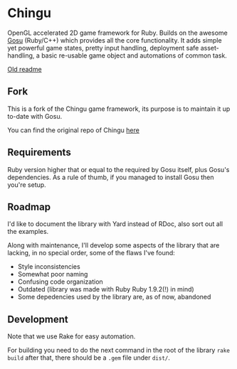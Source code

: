 # Chingu

OpenGL accelerated 2D game framework for Ruby.
Builds on the awesome [Gosu](https://github.com/gosu/gosu) (Ruby/C++) which provides all the core functionality.
It adds simple yet powerful game states, pretty input handling, deployment safe asset-handling, a basic re-usable game object and automations of common task.

[Old readme](README.old.rdoc)

## Fork
This is a fork of the Chingu game framework, its purpose is to maintain it up
to-date with Gosu.

You can find the original repo of Chingu [here](https://github.com/ippa/chingu)

## Requirements

Ruby version higher that or equal to the required by Gosu itself, plus
Gosu's dependencies. As a rule of thumb, if you managed to install Gosu
then you're setup.

## Roadmap

I'd like to document the library with Yard instead of RDoc, also sort out all
the examples.

Along with maintenance, I'll develop some aspects of the library that are
lacking, in no special order, some of the flaws I've found:

- Style inconsistencies
- Somewhat poor naming
- Confusing code organization
- Outdated (library was made with Ruby Ruby 1.9.2(!) in mind)
- Some depedencies used by the library are, as of now, abandoned

## Development

Note that we use Rake for easy automation.

For building you need to do the next command in the root of the library
`rake build`
after that, there should be a `.gem` file under `dist/`.
